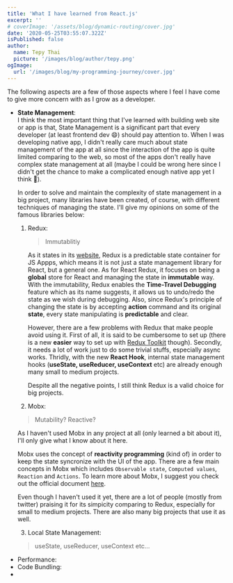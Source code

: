 ```yaml
---
title: 'What I have learned from React.js'
excerpt: ''
# coverImage: '/assets/blog/dynamic-routing/cover.jpg'
date: '2020-05-25T03:55:07.322Z'
isPublished: false
author:
  name: Tepy Thai
  picture: '/images/blog/author/tepy.png'
ogImage:
  url: '/images/blog/my-programming-journey/cover.jpg'
---
```


The following aspects are a few of those aspects where I feel I have come to give more concern with as I grow as a developer.

- **State Management**:<br/>
  I think the most important thing that I've learned with building web site or app is that, State Management is a significant part that every developer (at least frontend dev 😄) should pay attention to. When I was developing native app, I didn't really care much about state management of the app at all since the interaction of the app is quite limited comparing to the web, so most of the apps don't really have complex state management at all (maybe I could be wrong here since I didn't get the chance to make a complicated enough native app yet I think 🤔).

  In order to solve and maintain the complexity of state management in a big project, many libraries have been created, of course, with different techniques of managing the state. I'll give my opinions on some of the famous libraries below:

  1. Redux: <br/>

     > Immutablitiy

     As it states in its [website](https://redux.js.org/), Redux is a predictable state container for JS Appps, which means it is not just a state management library for React, but a general one. As for React Redux, it focuses on being a **global** store for React and managing the state in **immutable** way. With the immutability, Redux enables the **Time-Travel Debugging** feature which as its name suggests, it allows us to undo/redo the state as we wish during debugging. Also, since Redux's principle of changing the state is by accepting **action** command and its original **state**, every state manipulating is **predictable** and clear.

     However, there are a few problems with Redux that make people avoid using it. First of all, it is said to be cumbersome to set up (there is a new **easier** way to set up with [Redux Toolkit](https://redux-toolkit.js.org/) though). Secondly, it needs a lot of work just to do some trivial stuffs, especially async works. Thridly, with the new **React Hook**, internal state management hooks (**useState, useReducer, useContext** etc) are already enough many small to medium projects.

     Despite all the negative points, I still think Redux is a valid choice for big projects.

  2. Mobx: <br/>

  > Mutability? Reactive?

  As I haven't used Mobx in any project at all (only learned a bit about it), I'll only give what I know about it here.

  Mobx uses the concept of **reactivity programming** (kind of) in order to keep the state syncronize with the UI of the app. There are a few main concepts in Mobx which includes `Observable state`, `Computed values`, `Reaction` and `Actions`. To learn more about Mobx, I suggest you check out the official document [here](https://mobx.js.org/README.html).

  Even though I haven't used it yet, there are a lot of people (mostly from twitter) praising it for its simpicity comparing to Redux, especially for small to medium projects. There are also many big projects that use it as well.

  3. Local State Management:

  > useState, useReducer, useContext etc...

* Performance:
* Code Bundling:
*
